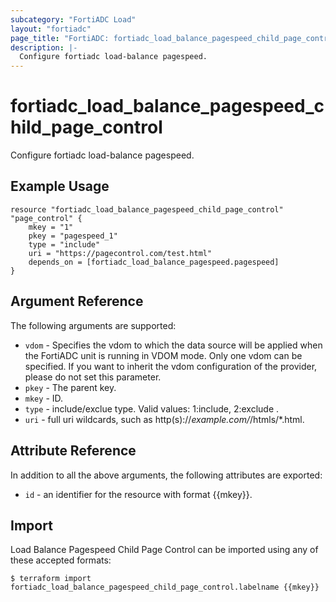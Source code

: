 ```yaml
---
subcategory: "FortiADC Load"
layout: "fortiadc"
page_title: "FortiADC: fortiadc_load_balance_pagespeed_child_page_control"
description: |-
  Configure fortiadc load-balance pagespeed.
---
```


# fortiadc_load_balance_pagespeed_child_page_control
Configure fortiadc load-balance pagespeed.

## Example Usage
```hcl
resource "fortiadc_load_balance_pagespeed_child_page_control" "page_control" {
	mkey = "1"
	pkey = "pagespeed_1"
	type = "include"
	uri = "https://pagecontrol.com/test.html"
	depends_on = [fortiadc_load_balance_pagespeed.pagespeed]
}

```

## Argument Reference

The following arguments are supported:

* `vdom` - Specifies the vdom to which the data source will be applied when the FortiADC unit is running in VDOM mode. Only one vdom can be specified. If you want to inherit the vdom configuration of the provider, please do not set this parameter.
* `pkey` - The parent key.
* `mkey` - ID.
* `type` - include/exclue type. Valid values: 1:include, 2:exclude .
* `uri` - full uri wildcards, such as http(s)://*example.com/*/htmls/*.html. 

## Attribute Reference

In addition to all the above arguments, the following attributes are exported:
* `id` - an identifier for the resource with format {{mkey}}.

## Import
 Load Balance Pagespeed Child Page Control can be imported using any of these accepted formats:
```
$ terraform import fortiadc_load_balance_pagespeed_child_page_control.labelname {{mkey}}
```
